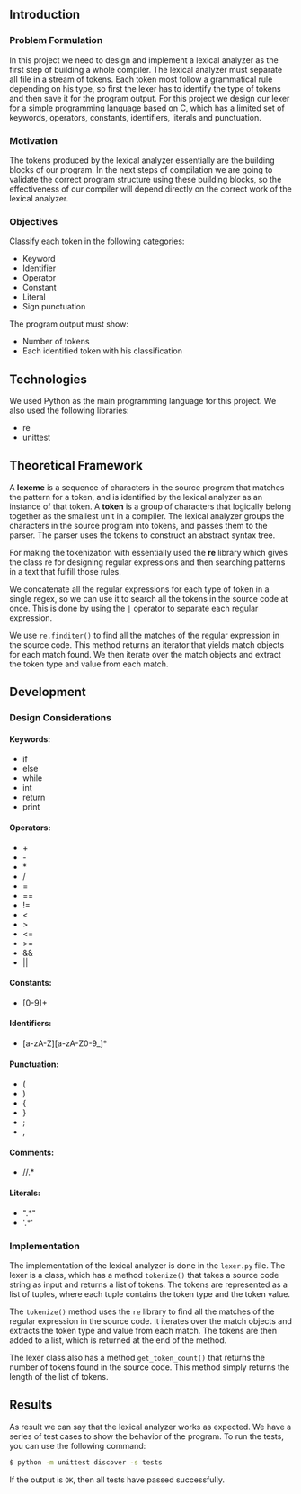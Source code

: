 ## Introduction

### Problem Formulation

In this project we need to design and implement a lexical analyzer as the first step of building a whole compiler.
The lexical analyzer must separate all file in a stream of tokens. Each token most follow a grammatical rule depending on his type, so first the lexer has to identify the type of tokens and then save it for the program output. For this project we design our lexer for a simple programming language based on C, which has a limited set of keywords, operators, constants, identifiers, literals and punctuation.

### Motivation

The tokens produced by the lexical analyzer essentially are the building blocks of our program. In the next steps of compilation we are going to validate the correct program structure using these building blocks, so the effectiveness of our compiler will depend directly on the correct work of the lexical analyzer.

### Objectives

Classify each token in the following categories:

- Keyword
- Identifier
- Operator
- Constant
- Literal
- Sign punctuation

The program output must show:

- Number of tokens
- Each identified token with his classification

## Technologies

We used Python as the main programming language for this project. We also used the following libraries:

- re
- unittest

## Theoretical Framework

A **lexeme** is a sequence of characters in the source program that matches the pattern for a token, and is identified by the lexical analyzer as an instance of that token. A **token** is a group of characters that logically belong together as the smallest unit in a compiler. The lexical analyzer groups the characters in the source program into tokens, and passes them to the parser. The parser uses the tokens to construct an abstract syntax tree.

For making the tokenization with essentially used the **re** library which gives the class re for designing regular expressions and then searching patterns in a text that fulfill those rules.

We concatenate all the regular expressions for each type of token in a single regex, so we can use it to search all the tokens in the source code at once. This is done by using the `|` operator to separate each regular expression.

We use `re.finditer()` to find all the matches of the regular expression in the source code. This method returns an iterator that yields match objects for each match found. We then iterate over the match objects and extract the token type and value from each match.


## Development

### Design Considerations

#### Keywords:

- if
- else
- while
- int
- return
- print

#### Operators:

- \+
- \-
- \*
- /
- =
- ==
- !=
- <
- \>
- <=
- \>=
- &&
- ||

#### Constants:

- [0-9]+

#### Identifiers:

- [a-zA-Z][a-zA-Z0-9_]*

#### Punctuation:

- (
- )
- {
- }
- ;
- ,

#### Comments:

- //.*

#### Literals:

- ".\*"
- '.\*'

### Implementation

The implementation of the lexical analyzer is done in the `lexer.py` file. The lexer is a class, which has a method `tokenize()` that takes a source code string as input and returns a list of tokens. The tokens are represented as a list of tuples, where each tuple contains the token type and the token value.

The `tokenize()` method uses the `re` library to find all the matches of the regular expression in the source code. It iterates over the match objects and extracts the token type and value from each match. The tokens are then added to a list, which is returned at the end of the method.

The lexer class also has a method `get_token_count()` that returns the number of tokens found in the source code. This method simply returns the length of the list of tokens.

## Results

As result we can say that the lexical analyzer works as expected. We have a series of test cases to show the behavior of the program. To run the tests, you can use the following command:

```bash
$ python -m unittest discover -s tests
```

If the output is `OK`, then all tests have passed successfully.

